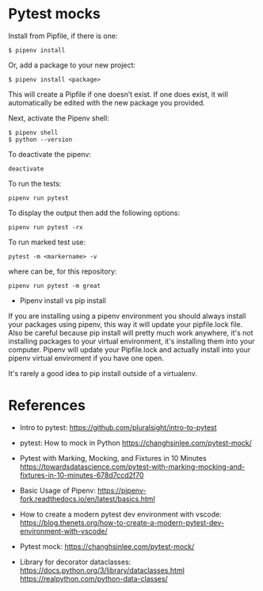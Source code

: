 # Pytest mocks

Install from Pipfile, if there is one:
```
$ pipenv install
```

Or, add a package to your new project:
```
$ pipenv install <package>
```

This will create a Pipfile if one doesn’t exist. If one does exist, it will automatically be edited with the new package you provided.

Next, activate the Pipenv shell:
```
$ pipenv shell
$ python --version
```

To deactivate the pipenv:
```
deactivate
```

To run the tests:
```
pipenv run pytest
```

To display the output then add the following options:
```
pipenv run pytest -rx
```

To run marked test use:
```
pytest -m <markername> -v
```
where <markername> can be, for this repository:
```
pipenv run pytest -m great
```

- Pipenv install <package> vs pip install <package>

If you are installing using a pipenv environment you should always install your packages using pipenv, this way it will update your pipfile.lock file. Also be careful because pip install <package> will pretty much work anywhere, it's not installing packages to your virtual environment, it's installing them into your computer. Pipenv will update your Pipfile.lock and actually install into your pipenv virtual enviroment if you have one open.

It's rarely a good idea to pip install <package> outside of a virtualenv.

# References

- Intro to pytest:
https://github.com/pluralsight/intro-to-pytest

- pytest: How to mock in Python
https://changhsinlee.com/pytest-mock/

- Pytest with Marking, Mocking, and Fixtures in 10 Minutes
https://towardsdatascience.com/pytest-with-marking-mocking-and-fixtures-in-10-minutes-678d7ccd2f70

- Basic Usage of Pipenv:
https://pipenv-fork.readthedocs.io/en/latest/basics.html

- How to create a modern pytest dev environment with vscode:
https://blog.thenets.org/how-to-create-a-modern-pytest-dev-environment-with-vscode/

- Pytest mock:
https://changhsinlee.com/pytest-mock/

- Library for decorator dataclasses:
https://docs.python.org/3/library/dataclasses.html
https://realpython.com/python-data-classes/
